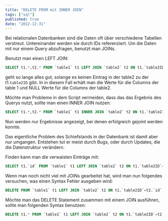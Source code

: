 ```yaml
---
title: "DELETE FROM mit INNER JOIN"
tags: ["sql"]
published: true
date: "2012-12-31"
---
```


Bei relationalen Datenbanken sind die Daten oft über verschiedene Tabellen verstreut. Untereinander werden sie durch IDs referenziert. Um die Daten mit nur einem Query abzufragen, benutzt man JOINs.

Benutzt man einen LEFT JOIN:

```sql
SELECT t1.*,t2.* FROM `table1` t1 LEFT JOIN `table2` t2 ON t1.`table2ID`=t2.`id`
```

geht so lange alles gut, solange es keinen Eintrag in der table2 zu der t1.`table2ID` gibt. In in diesem Fall erhält man die Werte für die Columns der table 1 und NULL Werte für die Columns der table2.

Möchte man Probleme in dem Script vermeiden, dass das das Ergebnis des Querys nutzt, sollte man einen INNER JOIN nutzen:

```sql
SELECT t1.*,t2.* FROM `table1` t1 INNER JOIN `table2` t2 ON t1.`table2ID`=t2.`id`
```

Nun werden nur Ergebnisse angezeigt, bei denen erfolgreich gejoint werden konnte.

Das eigentliche Problem des Schiefstands in der Datenbank ist damit aber nur umgangen. Entstehen tut er meist durch Bugs, oder durch Updates, die die Datenstruktur verändern.

Finden kann man die verwaisten Einträge mit:

```sql
SELECT t1.`id` FROM `table1` t1 LEFT JOIN `table2` t2 ON t1.`table2ID`=t2.`id` WHERE t2.`id` IS NULL
```

Wenn man noch nicht viel mit JOINs gearbeitet hat, wird man nun folgendes versuchen, was einen Syntax Fehler ausgeben wird:

```sql
DELETE FROM `table1` t1 LEFT JOIN `table2` t2 ON t1.`table2ID`=t2.`id` WHERE t2.`id` IS NULL
```

Möchte man das DELETE Statement zusammen mit einem JOIN ausführen, sollte man folgenden Syntax benutzen:

```sql
DELETE t1.* FROM `table1` t1 LEFT JOIN `table2` t2 ON t1.`table2ID`=t2.`id` WHERE t2.`id` IS NULL
```

